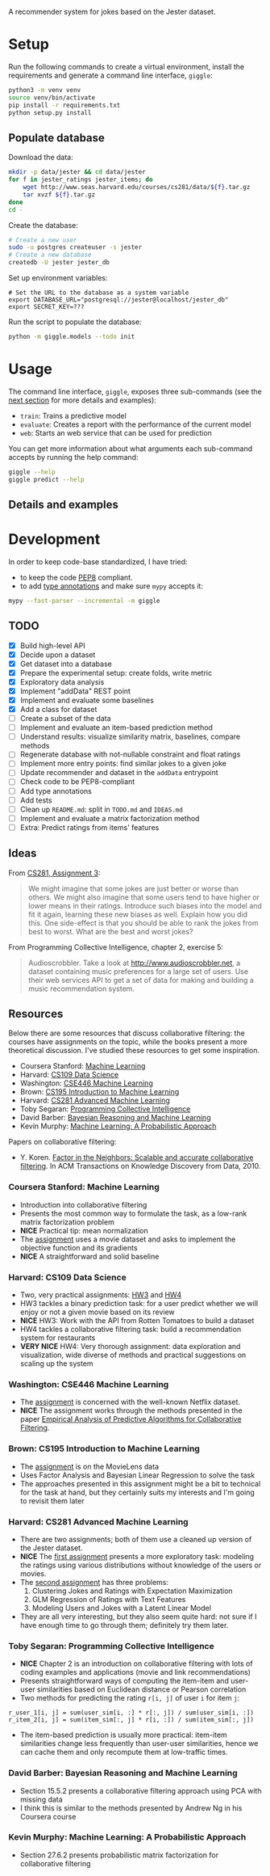 A recommender system for jokes based on the Jester dataset.

# Setup

Run the following commands to create a virtual environment, install the requirements and generate a command line interface, `giggle`:

```bash
python3 -m venv venv
source venv/bin/activate
pip install -r requirements.txt
python setup.py install
```

## Populate database

Download the data:

```bash
mkdir -p data/jester && cd data/jester
for f in jester_ratings jester_items; do
    wget http://www.seas.harvard.edu/courses/cs281/data/${f}.tar.gz
    tar xvzf ${f}.tar.gz
done
cd -
```

Create the database:

```bash
# Create a new user
sudo -u postgres createuser -s jester
# Create a new database
createdb -U jester jester_db
```

Set up environment variables:

```
# Set the URL to the database as a system variable
export DATABASE_URL="postgresql://jester@localhost/jester_db"
export SECRET_KEY=???
```

Run the script to populate the database:

```bash
python -m giggle.models --todo init
```

# Usage

The command line interface, `giggle`, exposes three sub-commands (see the [next section](#details-and-examples) for more details and examples):

* `train`: Trains a predictive model
* `evaluate`: Creates a report with the performance of the current model
* `web`: Starts an web service that can be used for prediction

You can get more information about what arguments each sub-command accepts by running the help command:

```bash
giggle --help
giggle predict --help
```

## Details and examples

# Development

In order to keep code-base standardized, I have tried:

* to keep the code [PEP8](ihttps://www.python.org/dev/peps/pep-0008/) compliant.
* to add [type annotations](https://docs.python.org/3/library/typing.html) and make sure `mypy` accepts it:

```bash
mypy --fast-parser --incremental -m giggle
```

## TODO

- [x] Build high-level API
- [x] Decide upon a dataset
- [x] Get dataset into a database
- [x] Prepare the experimental setup: create folds, write metric
- [x] Exploratory data analysis
- [x] Implement "addData" REST point
- [x] Implement and evaluate some baselines
- [x] Add a class for dataset
- [ ] Create a subset of the data
- [ ] Implement and evaluate an item-based prediction method
- [ ] Understand results: visualize similarity matrix, baselines, compare methods
- [ ] Regenerate database with not-nullable constraint and float ratings
- [ ] Implement more entry points: find similar jokes to a given joke
- [ ] Update recommender and dataset in the `addData` entrypoint
- [ ] Check code to be PEP8-compliant
- [ ] Add type annotations
- [ ] Add tests
- [ ] Clean up `README.md`: split in `TODO.md` and `IDEAS.md`
- [ ] Implement and evaluate a matrix factorization method
- [ ] Extra: Predict ratings from items' features

## Ideas

From [CS281, Assignment 3](http://www.seas.harvard.edu/courses/cs281/files/assignment-3.pdf):

> We might imagine that some jokes are just better or worse than others. We might also imagine that some users tend to have higher or lower means in their ratings. Introduce such biases into the model and fit it again, learning these new biases as well. Explain how you did this. One side-effect is that you should be able to rank the jokes from best to worst. What are the best and worst jokes?

From Programming Collective Intelligence, chapter 2, exercise 5:

> Audioscrobbler. Take a look at http://www.audioscrobbler.net, a dataset containing music preferences for a large set of users. Use their web services API to get a set of data for making and building a music recommendation system.

## Resources

Below there are some resources that discuss collaborative filtering: the courses have assignments on the topic, while the books present a more theoretical discussion. I've studied these resources to get some inspiration.

- Coursera Stanford: [Machine Learning](http://www.holehouse.org/mlclass/)
- Harvard: [CS109 Data Science](http://cs109.github.io/2015/)
- Washington: [CSE446 Machine Learning](https://courses.cs.washington.edu/courses/cse446/15sp/)
- Brown: [CS195 Introduction to Machine Learning](http://cs.brown.edu/courses/cs195-5/spring2012/)
- Harvard: [CS281 Advanced Machine Learning](http://www.seas.harvard.edu/courses/cs281/)
- Toby Segaran: [Programming Collective Intelligence](https://www.amazon.com/Programming-Collective-Intelligence-Building-Applications/dp/0596529325/ref=sr_1_1?ie=UTF8&qid=1488878344&sr=8-1&keywords=programming+collective)
- David Barber: [Bayesian Reasoning and Machine Learning](https://www.amazon.com/Bayesian-Reasoning-Machine-Learning-Barber/dp/0521518148/ref=sr_1_1?ie=UTF8&qid=1488878372&sr=8-1&keywords=bayesian+reasoning+and+machine+learning)
- Kevin Murphy: [Machine Learning: A Probabilistic Approach](https://www.amazon.com/Machine-Learning-Probabilistic-Perspective-Computation/dp/0262018020/ref=sr_1_1?ie=UTF8&qid=1488878389&sr=8-1&keywords=machine+learning+a+probabilistic+perspective)

Papers on collaborative filtering:

- Y. Koren. [Factor in the Neighbors: Scalable and accurate collaborative filtering](http://courses.ischool.berkeley.edu/i290-dm/s11/SECURE/a1-koren.pdf). In ACM Transactions on Knowledge Discovery from Data, 2010.

### Coursera Stanford: Machine Learning

- Introduction into collaborative filtering
- Presents the most common way to formulate the task, as a low-rank matrix factorization problem
- **NICE** Practical tip: mean normalization
- The [assignment](https://github.com/gopaczewski/coursera-ml/blob/master/mlclass-ex8-005/ex8.pdf) uses a movie dataset and asks to implement the objective function and its gradients
- **NICE** A straightforward and solid baseline

### Harvard: CS109 Data Science

- Two, very practical assignments: [HW3](https://github.com/cs109/content/blob/master/HW3.ipynb) and [HW4](https://github.com/cs109/content/blob/master/HW4.ipynb)
- HW3 tackles a binary prediction task: for a user predict whether we will enjoy or not a given movie based on its review
- **NICE** HW3: Work with the API from Rotten Tomatoes to build a dataset
- HW4 tackles a collaborative filtering task: build a recommendation system for restaurants
- **VERY NICE** HW4: Very thorough assignment: data exploration and visualization, wide diverse of methods and practical suggestions on scaling up the system

### Washington: CSE446 Machine Learning

- The [assignment](https://courses.cs.washington.edu/courses/cse446/15sp/assignments/2/) is concerned with the well-known Netflix dataset.
- **NICE** The assignment works through the methods presented in the paper [Empirical Analysis of Predictive Algorithms for Collaborative Filtering](https://courses.cs.washington.edu/courses/cse446/15sp/assignments/2/algsweb.pdf).

### Brown: CS195 Introduction to Machine Learning

- The [assignment](http://cs.brown.edu/courses/cs195-5/spring2012/homework/hw9.pdf) is on the MovieLens data
- Uses Factor Analysis and Bayesian Linear Regression to solve the task
- The approaches presented in this assignment might be a bit to technical for the task at hand, but they certainly suits my interests and I'm going to revisit them later

### Harvard: CS281 Advanced Machine Learning

- There are two assignments; both of them use a cleaned up version of the Jester dataset.
- **NICE** The [first assignment](http://www.seas.harvard.edu/courses/cs281/files/assignment-1.pdf) presents a more exploratory task: modeling the ratings using various distributions without knowledge of the users or movies.
- The [second assignment](http://www.seas.harvard.edu/courses/cs281/files/assignment-3.pdf) has three problems:
  1. Clustering Jokes and Ratings with Expectation Maximization
  2. GLM Regression of Ratings with Text Features
  3. Modeling Users and Jokes with a Latent Linear Model
- They are all very interesting, but they also seem quite hard: not sure if I have enough time to go through them; definitely try them later.

### Toby Segaran: Programming Collective Intelligence

- **NICE** Chapter 2 is an introduction on collaborative filtering with lots of coding examples and applications (movie and link recommendations)
- Presents straightforward ways of computing the item-item and user-user similarities based on Euclidean distance or Pearson correlation
- Two methods for predicting the rating `r[i, j]` of user `i` for item `j`:

```
r_user_1[i, j] = sum(user_sim[i, :] * r[:, j]) / sum(user_sim[i, :])
r_item_2[i, j] = sum(item_sim[:, j] * r[i, :]) / sum(item_sim[:, j])
```

- The item-based prediction is usually more practical: item-item similarities change less frequently than user-user similarities, hence we can cache them and only recompute them at low-traffic times.

### David Barber: Bayesian Reasoning and Machine Learning

- Section 15.5.2 presents a collaborative filtering approach using PCA with missing data
- I think this is similar to the methods presented by Andrew Ng in his Coursera course

### Kevin Murphy: Machine Learning: A Probabilistic Approach

- Section 27.6.2 presents probabilistic matrix factorization for collaborative filtering
